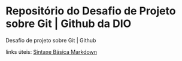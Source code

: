 # Repositório do Desafio de Projeto sobre Git | Github da DIO
Desafio de projeto sobre Git | Github

links úteis:
[Sintaxe Básica Markdown](https://www.markdownguide.org/basic-syntax/)
